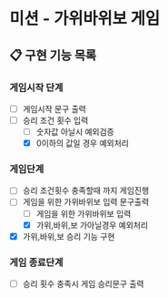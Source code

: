 # 미션 - 가위바위보 게임
## 📋 구현 기능 목록

### 게임시작 단계

- [ ] 게임시작 문구 출력
- [ ] 승리 조건 횟수 입력
  - [ ] 숫자값 아닐시 예외검증
  - [x] 0이하의 값일 경우 예외처리
  
### 게임단계

- [ ] 승리 조건횟수 충족할때 까지 게임진행
- [ ] 게임을 위한 가위바위보 입력 문구출력
  - [ ] 게임을 위한 가위바위보 입력
  - [x] 가위,바위,보 가아닐경우 예외처리
- [x] 가위,바위,보 승리 기능 구현
### 게임 종료단계
- [ ] 승리 횟수 충족시 게임 승리문구 출력